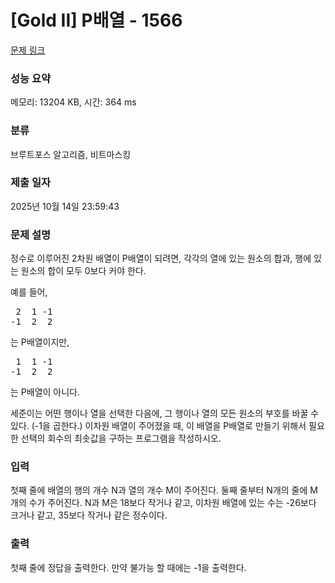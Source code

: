 # [Gold II] P배열 - 1566 

[문제 링크](https://www.acmicpc.net/problem/1566) 

### 성능 요약

메모리: 13204 KB, 시간: 364 ms

### 분류

브루트포스 알고리즘, 비트마스킹

### 제출 일자

2025년 10월 14일 23:59:43

### 문제 설명

<p>정수로 이루어진 2차원 배열이 P배열이 되려면, 각각의 열에 있는 원소의 합과, 행에 있는 원소의 합이 모두 0보다 커야 한다.</p>

<p>예를 들어,</p>

<pre> 2  1 -1
-1  2  2</pre>

<p>는 P배열이지만,</p>

<pre> 1  1 -1
-1  2  2</pre>

<p>는 P배열이 아니다.</p>

<p>세준이는 어떤 행이나 열을 선택한 다음에, 그 행이나 열의 모든 원소의 부호를 바꿀 수 있다. (-1을 곱한다.) 이차원 배열이 주어졌을 때, 이 배열을 P배열로 만들기 위해서 필요한 선택의 회수의 최솟값을 구하는 프로그램을 작성하시오.</p>

### 입력 

 <p>첫째 줄에 배열의 행의 개수 N과 열의 개수 M이 주어진다. 둘째 줄부터 N개의 줄에 M개의 수가 주어진다. N과 M은 18보다 작거나 같고, 이차원 배열에 있는 수는 -26보다 크거나 같고, 35보다 작거나 같은 정수이다.</p>

### 출력 

 <p>첫째 줄에 정답을 출력한다. 만약 불가능 할 때에는 -1을 출력한다.</p>

